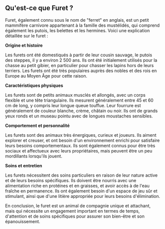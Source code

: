 ## Qu'est-ce que Furet ?

Furet, également connu sous le nom de "ferret" en anglais, est un petit mammifère carnivore appartenant à la famille des mustélidés, qui comprend également les putois, les belettes et les hermines. Voici une explication détaillée sur le furet :

**Origine et histoire**

Les furets ont été domestiqués à partir de leur cousin sauvage, le putois des steppes, il y a environ 2 500 ans. Ils ont été initialement utilisés pour la chasse au petit gibier, en particulier pour chasser les lapins hors de leurs terriers. Les furets ont été très populaires auprès des nobles et des rois en Europe au Moyen Âge pour cette raison.

**Caractéristiques physiques**

Les furets sont de petits animaux musclés et allongés, avec un corps flexible et une tête triangulaire. Ils mesurent généralement entre 45 et 60 cm de long, y compris leur longue queue touffue. Leur fourrure est généralement de couleur blanche, crème, châtain ou noir. Ils ont de grands yeux ronds et un museau pointu avec de longues moustaches sensibles.

**Comportement et personnalité**

Les furets sont des animaux très énergiques, curieux et joueurs. Ils aiment explorer et creuser, et ont besoin d'un environnement enrichi pour satisfaire leurs besoins comportementaux. Ils sont également connus pour être très sociaux et affectueux avec leurs propriétaires, mais peuvent être un peu mordillants lorsqu'ils jouent.

**Soins et entretien**

Les furets nécessitent des soins particuliers en raison de leur nature active et de leurs besoins spécifiques. Ils doivent être nourris avec une alimentation riche en protéines et en graisses, et avoir accès à de l'eau fraîche en permanence. Ils ont également besoin d'un espace de jeu sûr et stimulant, ainsi que d'une litière appropriée pour leurs besoins d'élimination.

En conclusion, le furet est un animal de compagnie unique et attachant, mais qui nécessite un engagement important en termes de temps, d'attention et de soins spécifiques pour assurer son bien-être et son épanouissement.